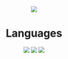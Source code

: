<div align=center>
  <img src="https://capsule-render.vercel.app/api?type=waving&color=auto&height=250&section=header&text=brainless&fontSize=90&fontAlignY=30" />
</div>

<div align=center><h1>Languages</h1></div>

<div align=center> 
  <img src="https://img.shields.io/badge/html5-E34F26?style=for-the-badge&logo=html5&logoColor=white">
  <img src="https://img.shields.io/badge/python-3776AB?style=for-the-badge&logo=python&logoColor=white">
  <img src="https://img.shields.io/badge/c++-00599C?style=for-the-badge&logo=c++&logoColor=white"> 
  <br>

</div>
